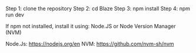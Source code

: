 Step 1: clone the repository
Step 2: cd Blaze
Step 3: npm install
Step 4: npm run dev

If npm not installed, install it using:
Node.JS or Node Version Manager (NVM)

Node.Js: https://nodejs.org/en
NVM: https://github.com/nvm-sh/nvm
